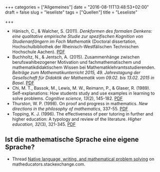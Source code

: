 +++
categories = ["Allgemeines"]
date = "2016-08-11T13:48:53+02:00"
draft = false
slug = "leseliste"
tags = ["Quellen"]
title = "Leseliste"

+++

* Hänisch, C., & Walcher, S. (2011). *Denkformen des formalen Denkens: eine qualitative empirische Studie zur spezifischen Kognition von Studienanfängern im Fach Mathematik* (Doctoral dissertation, Hochschulbibliothek der Rheinisch-Westfälischen Technischen Hochschule Aachen). [PDF](http://publications.rwth-aachen.de/record/62944/files/3995.pdf)
* Buchholtz, N., & Jentsch, A. (2015). Zusammenhänge zwischen berufswahlbezogener Motivation und fachmathematischem und mathematikdidaktischem Wissen bei Mathematiklehramtsstudierenden. *Beiträge zum Mathematikunterricht 2015, 49. Jahrestagung der Gesellschaft für Didaktik der Mathematik vom 09.02. bis 13.02. 2015 in Basel.* [PDF](https://eldorado.tu-dortmund.de/bitstream/2003/34559/1/BzMU15_Buchholtz_Motivation.pdf)
* Chi, M. T., Bassok, M., Lewis, M. W., Reimann, P., & Glaser, R. (1989). Self-explanations: How students study and use examples in learning to solve problems. *Cognitive science, 13*(2), 145-182. [PDF](http://onlinelibrary.wiley.com/doi/10.1207/s15516709cog1302_1/pdf)
* Thurston, W. P. (1998). On proof and progress in mathematics. *New directions in the philosophy of mathematics*, 337-55. [PDF](http://arxiv.org/pdf/math/9404236)
* Topping, K. J. (1996). The effectiveness of peer tutoring in further and higher education: A typology and review of the literature. *Higher education, 32*(3), 321-345. [PDF](http://www.fau.edu/CLASS/CRLA/Level_Three/The_effectiveness_of_peer_tutoring_in_further_and_higher_education-a_typology_and_review_of_the_literature.pdf)

## Ist die mathematische Sprache eine eigene Sprache?

* Thread [Native language, writing, and mathematical problem solving](http://matheducators.stackexchange.com/questions/11307/native-language-writing-and-mathematical-problem-solving) on matheducators.stackexchange.com.
